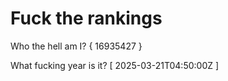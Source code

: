 # Fuck the rankings

Who the hell am I?
{ 16935427 }

What fucking year is it?
[ 2025-03-21T04:50:00Z ]
